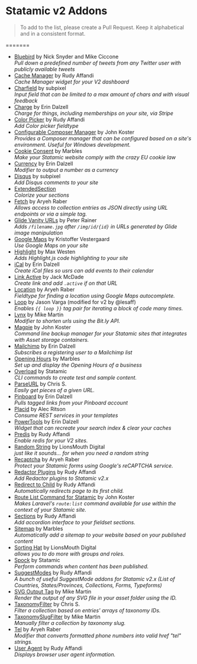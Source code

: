 # Statamic v2 Addons

> To add to the list, please create a Pull Request. Keep it alphabetical and in a consistent format.

=======
- [Bluebird](https://github.com/mc72/Bluebird-statamic-v2) by Nick Snyder and Mike Ciccone  
  _Pull down a predefined number of tweets from any Twitter user with publicly available tweets_
- [Cache Manager](https://github.com/lesaff/statamic-cachemanager) by Rudy Affandi  
  _Cache Manager widget for your V2 dashboard_
- [Charfield](https://github.com/subpixel-ch/statamic-charfield) by subpixel  
  _Input field that can be limited to a max amount of chars and with visual feedback_
- [Charge](https://silentzconsulting.com/addons/charge) by Erin Dalzell  
  _Charge for things, including memberships on your site, via Stripe_
- [Color Picker](https://github.com/lesaff/statamic-colorpicker) by Rudy Affandi  
  _Add Color picker fieldtype_
- [Configurable Composer Manager](https://github.com/JohnathonKoster/statamic-configurable-composer-manager) by John Koster  
  _Provides a Composer manager that can be configured based on a site's environment. Useful for Windows development._
- [Cookie Consent](https://github.com/Marbles/statamic-cookie-consent) by Marbles  
  _Make your Statamic website comply with the crazy EU cookie law_
- [Currency](https://github.com/edalzell/Currency) by Erin Dalzell  
  _Modifier to output a number as a currency_
- [Disqus](https://github.com/subpixel-ch/statamic-disqus) by subpixel   
  _Add Disqus comments to your site_
- [ExtendedSection](https://github.com/subpixel-ch/statamic-extended_section)  
  _Colorize your sections_
- [Fetch](https://github.com/aryehraber/statamic-fetch) by Aryeh Raber  
  _Allows access to collection entries as JSON directly using URL endpoints or via a simple tag._
- [Glide Vanity URLs](https://github.com/peda/statamic-glide-vanity-url) by Peter Rainer  
  _Adds `/filename.jpg` after `/img/id/{id}` in URLs generated by Glide image manipulation_
- [Google Maps](https://github.com/krve/statamic-google-maps) by Kristoffer Vestergaard  
  _Use Google Maps on your site_
- [Highlight](https://github.com/mwesten/StatamicV2-Highlight-Addon) by Max Westen  
  _Adds Highlight.js code highlighting to your site_
- [iCal](https://github.com/edalzell/iCal) by Erin Dalzell  
  _Create iCal files so usrs can add events to their calendar_
- [Link Active](https://github.com/jackmcdade/statamic-link-active) by Jack McDade  
  _Create link and add `.active` if on that URL_
- [Location](https://github.com/aryehraber/statamic-location) by Aryeh Raber  
  _Fieldtype for finding a location using Google Maps autocomplete._
- [Loop](https://github.com/lesaff/Statamic-Loop) by Jason Varga (modified for v2 by @lesaff)  
  _Enables `{{ loop }}` tag pair for iterating a block of code many times._
- [Lynx](https://github.com/mikemartin/lynx) by Mike Martin  
  _Modifier to shorten urls using the Bit.ly API._
- [Magpie](https://github.com/JohnathonKoster/magpie-backups-for-statamic) by John Koster  
  _Command line backup manager for your Statamic sites that integrates with Asset storage containers._
- [Mailchimp](https://github.com/edalzell/mailchimp) by Erin Dalzell  
  _Subscribes a registering user to a Mailchimp list_
- [Opening Hours](https://github.com/Marbles/statamic-opening-hours) by Marbles  
  _Set up and display the Opening Hours of a business_
- [Overload](https://github.com/statamic/overload) by Statamic  
  _CLI commands to create test and sample content._
- [ParseURL](https://github.com/chris-79/statamic-ParseURL) by Chris S.  
  _Easily get pieces of a given URL._
- [Pinboard](https://github.com/edalzell/statamic-pinboard) by Erin Dalzell  
  _Pulls tagged links from your Pinboard account_
- [Placid](https://github.com/alecritson/Placid-Statamic) by Alec Ritson  
  _Consume REST services in your templates_
- [PowerTools](https://github.com/edalzell/statamic-powertools) by Erin Dalzell  
  _Widget that can recreate your search index & clear your caches_
- [Predis](https://github.com/lesaff/statamic-predis) by Rudy Affandi  
  _Enable redis for your V2 sites._
- [Random String](https://github.com/LionsMouthDigital/Statamic-Random-String) by LionsMouth Digital  
  _just like it sounds... for when you need a random string_
- [Recaptcha](https://github.com/aryehraber/statamic-recaptcha) by Aryeh Raber  
  _Protect your Statamic forms using Google's reCAPTCHA service._
- [Redactor Plugins](https://github.com/lesaff/statamicv2-redactorplugins) by Rudy Affandi  
  _Add Redactor plugins to Statamic v2.x_
- [Redirect to Child](https://github.com/lesaff/statamicv2-redirecttochild) by Rudy Affandi  
  _Automatically redirects page to its first child._
- [Route List Command for Statamic](https://github.com/JohnathonKoster/statamic-route-list-command) by John Koster  
  _Makes Laravel's `route:list` command available for use within the context of your Statamic site._ 
- [Sections](https://github.com/lesaff/statamic-sections) by Rudy Affandi  
  _Add accordion interface to your fieldset sections._
- [Sitemap](https://github.com/Marbles/statamic-sitemap) by Marbles  
  _Automatically add a sitemap to your website based on your published content_
- [Sorting Hat](https://github.com/LionsMouthDigital/Statamic-Sorting-Hat) by LionsMouth Digital  
  _allows you to do more with groups and roles._
- [Spock](https://github.com/statamic/spock) by Statamic  
  _Perform commands when content has been published._
- [SuggestModes](https://github.com/lesaff/statamic2-suggestmodes) by Rudy Affandi  
  _A bunch of useful SuggestMode addons for Statamic v2.x (List of Countries, States/Provinces, Collections, Forms, Typeforms)_
- [SVG Output Tag](https://github.com/mikemartin/statamic-svg-output) by Mike Martin  
  _Render the output of any SVG file in your asset folder using the ID._
- [TaxonomyFilter](https://github.com/chris-79/statamic-TaxonomyFilter) by Chris S.  
  _Filter a collection based on entries' arrays of taxonomy IDs._
- [TaxonomySlugFilter](https://github.com/mikemartin/TaxonomySlugFilter) by Mike Martin  
  _Manually filter a collection by taxonomy slug._
- [Tel](https://github.com/aryehraber/statamic-tel) by Aryeh Raber  
  _Modifier that converts formatted phone numbers into valid href "tel" strings._
- [User Agent](https://github.com/lesaff/statamic-useragent) by Rudy Affandi  
  _Displays browser user agent information._
